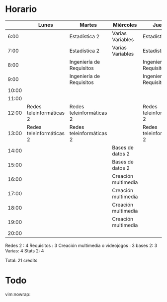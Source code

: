 # Horario

|       | Lunes                    | Martes                                                 | Miércoles                               | Jueves                                                 | Viernes                  | Sábado                     |
|-------|--------------------------|--------------------------------------------------------|-----------------------------------------|--------------------------------------------------------|--------------------------|----------------------------|
| 6:00  |                          | Estadística 2                                          | Varias Variables                        | Estadística 2                                          | Varias Variables         |                            |
| 7:00  |                          | Estadística 2                                          | Varias Variables                        | Estadística 2                                          | Varias Variables         |                            |
| 8:00  |                          | Ingeniería de Requisitos                               |                                         | Ingeniería de Requisitos                               |                          |                            |
| 9:00  |                          | Ingeniería de Requisitos                               |                                         | Ingeniería de Requisitos                               |                          |                            |
| 10:00 |                          |                                                        |                                         |                                                        |                          |                            |
| 11:00 |                          |                                                        |                                         |                                                        |                          |                            |
| 12:00 | Redes teleinformáticas 2 | Redes teleinformáticas 2                               |                                         | Redes teleinformáticas 2                               |                          |                            |
| 13:00 | Redes teleinformáticas 2 | Redes teleinformáticas 2                               |                                         | Redes teleinformáticas 2                               |                          |                            |
| 14:00 |                          |                                                        | Bases de datos 2                        |                                                        | Bases de datos 2         |                            |
| 15:00 |                          |                                                        | Bases de datos 2                        |                                                        | Bases de datos 2         |                            |
| 16:00 |                          |                                                        | Creación multimedia                     |                                                        |                          |                            |
| 17:00 |                          |                                                        | Creación multimedia                     |                                                        |                          |                            |
| 18:00 |                          |                                                        | Creación multimedia                     |                                                        |                          |                            |
| 19:00 |                          |                                                        | Creación multimedia                     |                                                        |                          |                            |
| 20:00 |                          |                                                        |                                         |                                                        |                          |                            |

Redes 2 : 4
Requisitos : 3
Creación multimedia o videojogos : 3
bases 2: 3
Varias: 4
Stats 2: 4

Total: 21 credits

# Todo

vim:nowrap:

